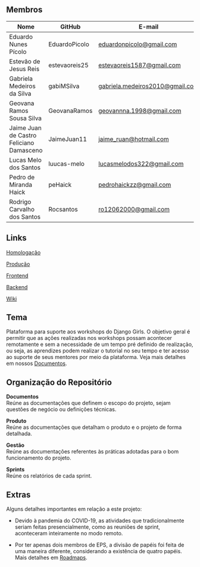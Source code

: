 
## Membros
Nome	|GitHub	|E-mail | Disciplina
--|--|--|--
Eduardo Nunes Pícolo	|EduardoPicolo	|eduardonpicolo@gmail.com| MDS
Estevão de Jesus Reis 	|estevaoreis25	|estevaoreis1587@gmail.com| MDS
Gabriela Medeiros da Silva	|gabiMSilva	|gabriela.medeiros2010@gmail.com| EPS
Geovana Ramos Sousa Silva	|GeovanaRamos	|geovannna.1998@gmail.com| EPS
Jaime Juan de Castro Feliciano Damasceno	|JaimeJuan11	|jaime_ruan@hotmail.com| MDS
Lucas Melo dos Santos	|luucas-melo	|lucasmelodos322@gmail.com| MDS
Pedro de Miranda Haick	|peHaick	|pedrohaickzz@gmail.com| MDS
Rodrigo Carvalho dos Santos	|Rocsantos	|ro12062000@gmail.com| MDS

## Links

[Homologação](http://hom-minacademy.tk/)

[Produção](http://minacademy.tk/)

[Frontend](https://github.com/fga-eps-mds/2020.1-Minacademy-FrontEnd)

[Backend](https://github.com/fga-eps-mds/2020.1-Minacademy-BackEnd)

[Wiki](https://github.com/fga-eps-mds/2020.1-Minacademy-Wiki)

## Tema

Plataforma para suporte aos workshops do Django Girls. O objetivo geral é permitir que as ações realizadas nos workshops possam acontecer remotamente e sem a necessidade de um tempo pré definido de realização, ou seja, as aprendizes podem realizar o tutorial no seu tempo e ter acesso ao suporte de seus mentores por meio da plataforma. Veja mais detalhes em nossos [Documentos](documentos/doc_visao.md).

## Organização do Repositório

**Documentos**<br>
Reúne as documentações que definem o escopo do projeto, sejam questões de negócio ou definições técnicas.

**Produto**<br>
Reúne as documentações que detalham o produto e o projeto de forma detalhada.

**Gestão**<br>
Reúne as documentações referentes às práticas adotadas para o bom funcionamento do projeto.

**Sprints**<br>
Reúne os relatórios de cada sprint.

## Extras

Alguns detalhes importantes em relação a este projeto:

- Devido à pandemia do COVID-19, as atividades que tradicionalmente seriam feitas presencialmente, como as reuniões de sprint, aconteceram inteiramente no modo remoto. 

- Por ter apenas dois membros de EPS, a divisão de papéis foi feita de uma maneira diferente, considerando a existência de quatro papéis. Mais detalhes em [Roadmaps](produto/roadmaps.md).